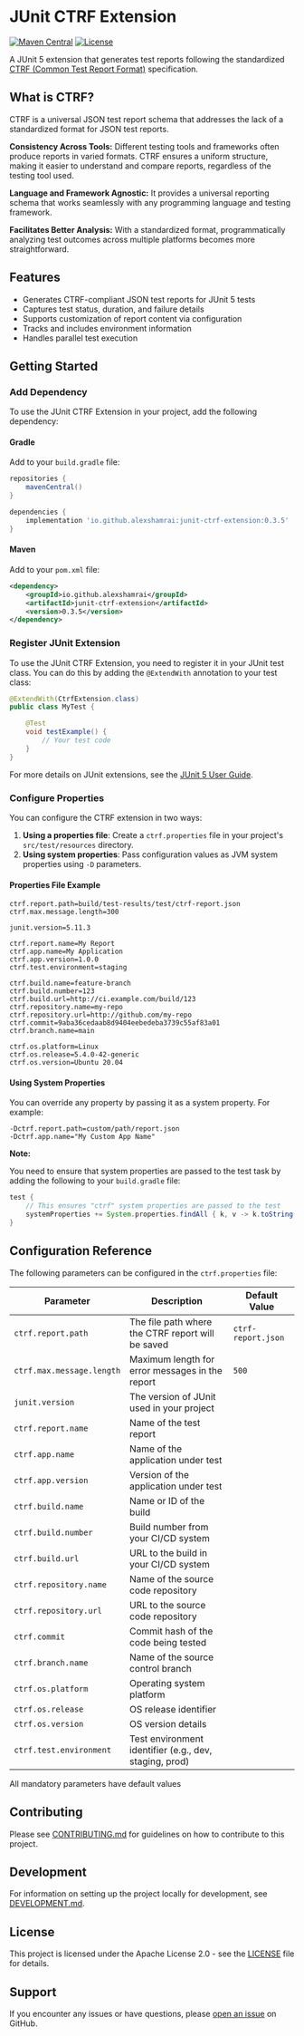 # JUnit CTRF Extension

[![Maven Central](https://img.shields.io/maven-central/v/io.github.alexshamrai/junit-ctrf-extension.svg?label=Maven%20Central)](https://search.maven.org/search?q=g:%22io.github.alexshamrai%22%20AND%20a:%22junit-ctrf-extension%22)
[![License](https://img.shields.io/badge/License-Apache%202.0-blue.svg)](https://opensource.org/licenses/Apache-2.0)

A JUnit 5 extension that generates test reports following the standardized [CTRF (Common Test Report Format)](https://ctrf.io/) specification.

## What is CTRF?

CTRF is a universal JSON test report schema that addresses the lack of a standardized format for JSON test reports.

**Consistency Across Tools:** Different testing tools and frameworks often produce reports in varied formats. CTRF ensures a uniform structure, making it easier to understand and compare reports, regardless of the testing tool used.

**Language and Framework Agnostic:** It provides a universal reporting schema that works seamlessly with any programming language and testing framework.

**Facilitates Better Analysis:** With a standardized format, programmatically analyzing test outcomes across multiple platforms becomes more straightforward.

## Features

- Generates CTRF-compliant JSON test reports for JUnit 5 tests
- Captures test status, duration, and failure details
- Supports customization of report content via configuration
- Tracks and includes environment information
- Handles parallel test execution

## Getting Started

### Add Dependency

To use the JUnit CTRF Extension in your project, add the following dependency:

#### Gradle

Add to your `build.gradle` file:

```groovy
repositories {
    mavenCentral()
}

dependencies {
    implementation 'io.github.alexshamrai:junit-ctrf-extension:0.3.5'
}
```

#### Maven

Add to your `pom.xml` file:

```xml
<dependency>
    <groupId>io.github.alexshamrai</groupId>
    <artifactId>junit-ctrf-extension</artifactId>
    <version>0.3.5</version>
</dependency>
```

### Register JUnit Extension

To use the JUnit CTRF Extension, you need to register it in your JUnit test class. You can do this by adding the `@ExtendWith` annotation to your test class:

```java
@ExtendWith(CtrfExtension.class)
public class MyTest {

    @Test
    void testExample() {
        // Your test code
    }
}
```

For more details on JUnit extensions, see the [JUnit 5 User Guide](https://junit.org/junit5/docs/current/user-guide/#extensions).

### Configure Properties

You can configure the CTRF extension in two ways:

1. **Using a properties file**: Create a `ctrf.properties` file in your project's `src/test/resources` directory.
2. **Using system properties**: Pass configuration values as JVM system properties using `-D` parameters.

#### Properties File Example

```properties
ctrf.report.path=build/test-results/test/ctrf-report.json
ctrf.max.message.length=300

junit.version=5.11.3

ctrf.report.name=My Report
ctrf.app.name=My Application
ctrf.app.version=1.0.0
ctrf.test.environment=staging

ctrf.build.name=feature-branch
ctrf.build.number=123
ctrf.build.url=http://ci.example.com/build/123
ctrf.repository.name=my-repo
ctrf.repository.url=http://github.com/my-repo
ctrf.commit=9aba36cedaab8d9404eebedeba3739c55af83a01
ctrf.branch.name=main

ctrf.os.platform=Linux
ctrf.os.release=5.4.0-42-generic
ctrf.os.version=Ubuntu 20.04
```

#### Using System Properties

You can override any property by passing it as a system property. For example:

```
-Dctrf.report.path=custom/path/report.json
-Dctrf.app.name="My Custom App Name"
```

**Note:**

You need to ensure that system properties are passed to the test task by adding the following to your `build.gradle` file:

```groovy
test {
    // This ensures "ctrf" system properties are passed to the test
    systemProperties += System.properties.findAll { k, v -> k.toString().startsWith("ctrf") }
}
```

## Configuration Reference

The following parameters can be configured in the `ctrf.properties` file:

| Parameter                 | Description                                            | Default Value      |
|---------------------------|--------------------------------------------------------|--------------------|
| `ctrf.report.path`        | The file path where the CTRF report will be saved      | `ctrf-report.json` |
| `ctrf.max.message.length` | Maximum length for error messages in the report        | `500`              |
| `junit.version`           | The version of JUnit used in your project              |                    |
| `ctrf.report.name`        | Name of the test report                                |                    |
| `ctrf.app.name`           | Name of the application under test                     |                    |
| `ctrf.app.version`        | Version of the application under test                  |                    |
| `ctrf.build.name`         | Name or ID of the build                                |                    |
| `ctrf.build.number`       | Build number from your CI/CD system                    |                    |
| `ctrf.build.url`          | URL to the build in your CI/CD system                  |                    |
| `ctrf.repository.name`    | Name of the source code repository                     |                    |
| `ctrf.repository.url`     | URL to the source code repository                      |                    |
| `ctrf.commit`             | Commit hash of the code being tested                   |                    |
| `ctrf.branch.name`        | Name of the source control branch                      |                    |
| `ctrf.os.platform`        | Operating system platform                              |                    |
| `ctrf.os.release`         | OS release identifier                                  |                    |
| `ctrf.os.version`         | OS version details                                     |                    |
| `ctrf.test.environment`   | Test environment identifier (e.g., dev, staging, prod) |                    |

All mandatory parameters have default values

## Contributing

Please see [CONTRIBUTING.md](CONTRIBUTING.md) for guidelines on how to contribute to this project.

## Development

For information on setting up the project locally for development, see [DEVELOPMENT.md](DEVELOPMENT.md).

## License

This project is licensed under the Apache License 2.0 - see the [LICENSE](LICENSE) file for details.

## Support

If you encounter any issues or have questions, please [open an issue](https://github.com/alexshamrai/junit-ctrf-extension/issues) on GitHub.
